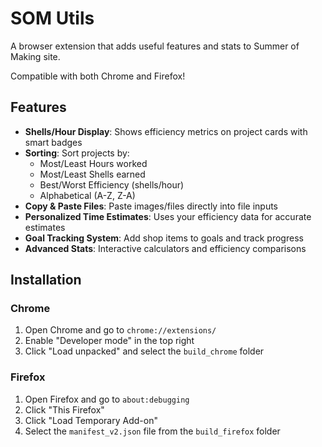 # SOM Utils

A browser extension that adds useful features and stats to Summer of Making site.

Compatible with both Chrome and Firefox!

## Features

- **Shells/Hour Display**: Shows efficiency metrics on project cards with smart badges
- **Sorting**: Sort projects by:
  - Most/Least Hours worked
  - Most/Least Shells earned
  - Best/Worst Efficiency (shells/hour)
  - Alphabetical (A-Z, Z-A)
- **Copy & Paste Files**: Paste images/files directly into file inputs
- **Personalized Time Estimates**: Uses your efficiency data for accurate estimates
- **Goal Tracking System**: Add shop items to goals and track progress
- **Advanced Stats**: Interactive calculators and efficiency comparisons

## Installation

### Chrome
1. Open Chrome and go to `chrome://extensions/`
2. Enable "Developer mode" in the top right
3. Click "Load unpacked" and select the `build_chrome` folder

### Firefox
1. Open Firefox and go to `about:debugging`
2. Click "This Firefox"
3. Click "Load Temporary Add-on"
4. Select the `manifest_v2.json` file from the `build_firefox` folder
